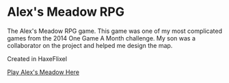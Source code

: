 # Alex's Meadow RPG
The Alex's Meadow RPG game. This game was one of my most complicated games from the 2014 One Game A Month challenge. My son was a collaborator on the project and helped me design the map.

Created in HaxeFlixel

[Play Alex's Meadow Here](http://divineknightgaming.com/alexs-meadow-rpg/)
